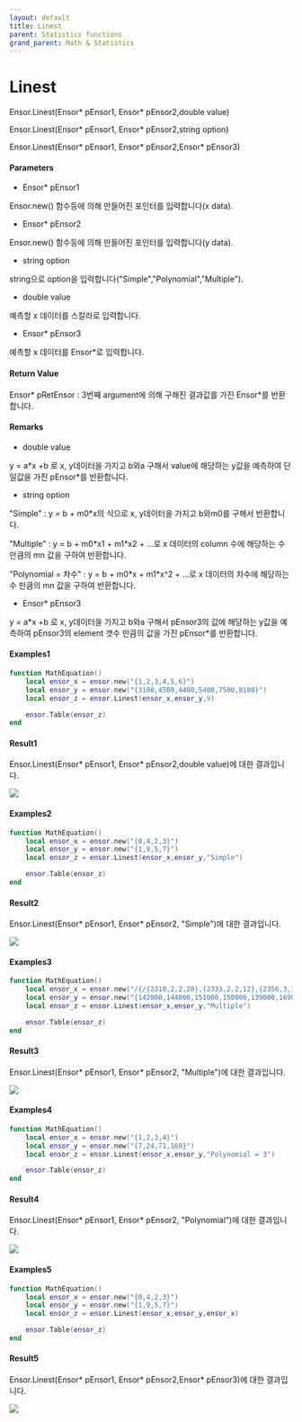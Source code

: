 ```yaml
---
layout: default
title: Linest
parent: Statistics functions
grand_parent: Math & Statistics
---
```


# Linest

Ensor.Linest\(Ensor\* pEnsor1, Ensor\* pEnsor2,double value\)

Ensor.Linest\(Ensor\* pEnsor1, Ensor\* pEnsor2,string option\)

Ensor.Linest\(Ensor\* pEnsor1, Ensor\* pEnsor2,Ensor\* pEnsor3\)

#### Parameters

* Ensor\* pEnsor1

Ensor.new\(\) 함수등에 의해 만들어진 포인터를 입력합니다\(x data\).

* Ensor\* pEnsor2

Ensor.new\(\) 함수등에 의해 만들어진 포인터를 입력합니다\(y data\).

* string option

string으로 option을 입력합니다\("Simple","Polynomial","Multiple"\).

* double value

예측할 x 데이터를 스칼라로 입력합니다.

* Ensor\* pEnsor3

예측할 x 데이터를 Ensor\*로 입력합니다.

#### Return Value

Ensor\* pRetEnsor : 3번째 argument에 의해 구해진 결과값를 가진 Ensor\*를 반환합니다.

#### Remarks

* double value

y = a\*x +b 로 x, y데이터을 가지고 b와a 구해서 value에 해당하는 y값을 예측하여 단일값을 가진 pEnsor\*를 반환합니다.

* string option

"Simple" : y = b + m0\*x의 식으로 x, y데이터을 가지고 b와m0를 구해서 반환합니다.

"Multiple" : y = b +   m0\*x1 + m1\*x2 + ...로 x 데이터의  column 수에 해당하는 수 만큼의 mn 값을 구하여 반환합니다.

"Polynomial = 차수" : y = b + m0\*x + m1\*x^2 + ...로 x 데이터의  차수에 해당하는 수 만큼의 mn 값을 구하여 반환합니다.

* Ensor\* pEnsor3

y = a\*x +b 로 x, y데이터을 가지고 b와a 구해서 pEnsor3의 값에 해당하는 y값을 예측하여 pEnsor3의 element 갯수 만큼의 값을 가진 pEnsor\*를 반환합니다.

#### Examples1

```lua
function MathEquation()
	local ensor_x = ensor.new("{1,2,3,4,5,6}")
	local ensor_y = ensor.new("{3100,4500,4400,5400,7500,8100}")
	local ensor_z = ensor.Linest(ensor_x,ensor_y,9)

 	ensor.Table(ensor_z)
end
```

#### Result1

Ensor.Linest\(Ensor\* pEnsor1, Ensor\* pEnsor2,double value\)에 대한 결과입니다.

![](./StatisticsAPI/LinestResult1Table.png)

#### Examples2

```lua
function MathEquation()
	local ensor_x = ensor.new("{0,4,2,3}")
	local ensor_y = ensor.new("{1,9,5,7}")	
	local ensor_z = ensor.Linest(ensor_x,ensor_y,"Simple")

 	ensor.Table(ensor_z)
end	
```

#### Result2

Ensor.Linest\(Ensor\* pEnsor1, Ensor\* pEnsor2, "Simple"\)에 대한 결과입니다.

![](./StatisticsAPI/LinestResult2Table.png)

#### Examples3

```lua
function MathEquation()
 	local ensor_x = ensor.new("/{/{2310,2,2,20},{2333,2,2,12},{2356,3,1.5,33},{2379,3,2,43},{2402,2,3,53},{2425,4,2,23},{2448,2,1.5,99},{2471,2,2,34},{2494,3,3,23},{2517,4,4,55},{2540,2,3,22/}/}")
  	local ensor_y = ensor.new("{142000,144000,151000,150000,139000,169000,126000,142900,163000,169000,149000}")
	local ensor_z = ensor.Linest(ensor_x,ensor_y,"Multiple")

 	ensor.Table(ensor_z)
end	
```

#### Result3

Ensor.Linest\(Ensor\* pEnsor1, Ensor\* pEnsor2, "Multiple"\)에 대한 결과입니다.

![](./StatisticsAPI/LinestResult3Table.png)

#### Examples4

```lua
function MathEquation()
	local ensor_x = ensor.new("{1,2,3,4}")
	local ensor_y = ensor.new("{7,24,71,160}")	
	local ensor_z = ensor.Linest(ensor_x,ensor_y,"Polynomial = 3")

 	ensor.Table(ensor_z)
end	
```

#### Result4

Ensor.Linest\(Ensor\* pEnsor1, Ensor\* pEnsor2, "Polynomial"\)에 대한 결과입니다.

![](./StatisticsAPI/LinestResult4Table.png)

#### Examples5

```lua
function MathEquation()
	local ensor_x = ensor.new("{0,4,2,3}")
	local ensor_y = ensor.new("{1,9,5,7}")	
	local ensor_z = ensor.Linest(ensor_x,ensor_y,ensor_x)

 	ensor.Table(ensor_z)
end	
```

#### Result5

Ensor.Linest\(Ensor\* pEnsor1, Ensor\* pEnsor2,Ensor\* pEnsor3\)에 대한 결과입니다.

![](./StatisticsAPI/LinestResult5Table.png)

